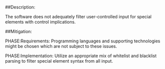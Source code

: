 ##Description:

The software does not adequately filter user-controlled input for special elements with control implications.



##Mitigation:


PHASE:Requirements:
Programming languages and supporting technologies might be chosen which are not subject to these issues.

PHASE:Implementation:
Utilize an appropriate mix of whitelist and blacklist parsing to filter special element syntax from all input.

